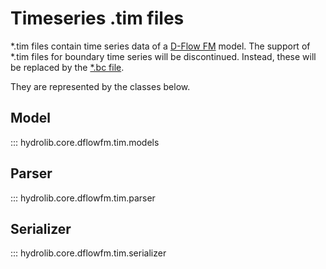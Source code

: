 # Timeseries .tim files
*.tim files contain time series data of a [D-Flow FM](glossary.md#d-flow-fm) model.
The support of *.tim files for boundary time series will be discontinued. Instead, these will be replaced by the [*.bc file](glossary.md#bc-file).

They are represented by the classes below.

## Model
::: hydrolib.core.dflowfm.tim.models

## Parser
::: hydrolib.core.dflowfm.tim.parser

## Serializer
::: hydrolib.core.dflowfm.tim.serializer